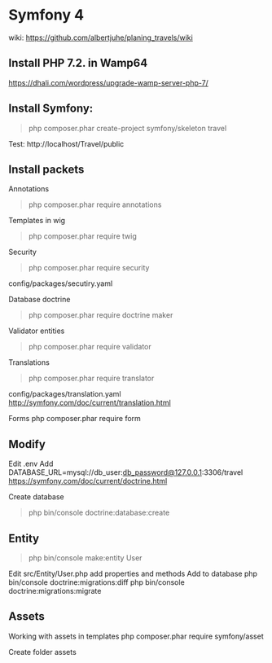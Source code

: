 # Symfony 4
wiki: https://github.com/albertjuhe/planing_travels/wiki

## Install PHP 7.2. in Wamp64
https://dhali.com/wordpress/upgrade-wamp-server-php-7/

## Install Symfony:
> php composer.phar create-project symfony/skeleton travel

Test: http://localhost/Travel/public

## Install packets

Annotations
> php composer.phar require annotations

Templates in wig

> php composer.phar require twig

Security

> php composer.phar require security

config/packages/secutiry.yaml

Database doctrine

> php composer.phar require doctrine maker

Validator entities

> php composer.phar require validator

Translations

> php composer.phar require translator

config/packages/translation.yaml
http://symfony.com/doc/current/translation.html

Forms
php composer.phar require form

## Modify

Edit .env
Add DATABASE_URL=mysql://db_user:db_password@127.0.0.1:3306/travel
https://symfony.com/doc/current/doctrine.html

Create database

> php bin/console doctrine:database:create

## Entity

> php  bin/console make:entity User

Edit src/Entity/User.php add properties and methods
Add to database
php bin/console doctrine:migrations:diff
php bin/console doctrine:migrations:migrate

## Assets

Working with assets in templates
php composer.phar require symfony/asset

Create folder assets
